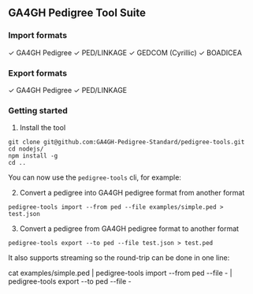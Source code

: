 ## GA4GH Pedigree Tool Suite


### Import formats

✓ GA4GH Pedigree
✓ PED/LINKAGE
✓ GEDCOM (Cyrillic)
✓ BOADICEA

### Export formats

✓ GA4GH Pedigree
✓ PED/LINKAGE

### Getting started

1. Install the tool
```
git clone git@github.com:GA4GH-Pedigree-Standard/pedigree-tools.git
cd nodejs/
npm install -g
cd ..
```

You can now use the `pedigree-tools` cli, for example:


2. Convert a pedigree into GA4GH pedigree format from another format
```
pedigree-tools import --from ped --file examples/simple.ped > test.json
```

3. Convert a pedigree from GA4GH pedigree format to another format
```
pedigree-tools export --to ped --file test.json > test.ped
```

It also supports streaming so the round-trip can be done in one line:

cat examples/simple.ped | pedigree-tools import --from ped --file - | pedigree-tools export --to ped --file -
